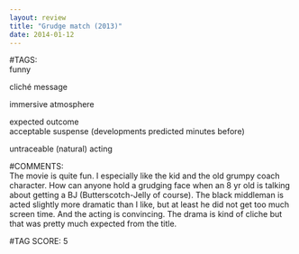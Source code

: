 ```yaml
---  
layout: review  
title: "Grudge match (2013)"  
date: 2014-01-12  
---  
```

  
#TAGS:  
funny  
  
cliché message  
  
immersive atmosphere  
  
expected outcome  
acceptable suspense (developments predicted minutes before)  
  
untraceable (natural) acting  
  
#COMMENTS:  
The movie is quite fun. I especially like the kid and the old grumpy coach character. How can anyone hold a grudging face when an 8 yr old is talking about getting a BJ (Butterscotch-Jelly of course). The black middleman is acted slightly more dramatic than I like, but at least he did not get too much screen time. And the acting is convincing. The drama is kind of cliche but that was pretty much expected from the title.  
  
  
  
  
  
#TAG SCORE: 5  
